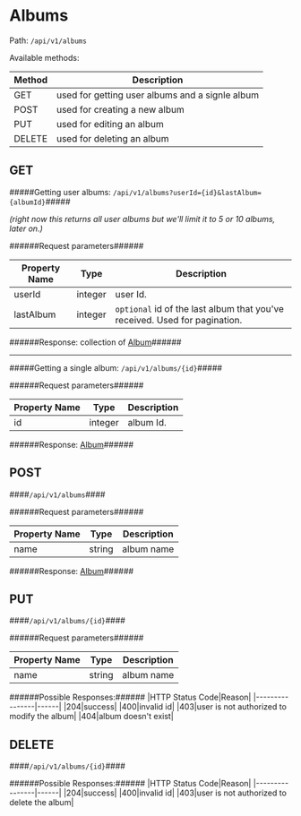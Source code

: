 Albums
=

Path: `/api/v1/albums`  

Available methods:

|Method|Description|
|------|-----------|
|GET|used for getting user albums and a signle album|
|POST|used for creating a new album|
|PUT|used for editing an album|
|DELETE|used for deleting an album|

GET
-
#####Getting user albums: `/api/v1/albums?userId={id}&lastAlbum={albumId}`#####

*(right now this returns all user albums but we'll limit it to 5 or 10 albums, later on.)*

######Request parameters######

|Property Name|Type|Description|
|-------------|----|-----------|
|userId|integer|user Id.|
|lastAlbum|integer|`optional` id of the last album that you've received. Used for pagination.|


######Response: collection of [Album](https://github.com/zazzlife/api-docs/blob/master/objects/album.md)######

-----------------------

#####Getting a single album: `/api/v1/albums/{id}`#####

######Request parameters######

|Property Name|Type|Description|
|-------------|----|-----------|
|id|integer|album Id.|

######Response: [Album](https://github.com/zazzlife/api-docs/blob/master/objects/album.md)######

POST
-
####`/api/v1/albums`####

######Request parameters######

|Property Name|Type|Description|
|-------------|----|-----------|
|name|string|album name|


######Response: [Album](https://github.com/zazzlife/api-docs/blob/master/objects/album.md)######

PUT
-
####`/api/v1/albums/{id}`####

######Request parameters######

|Property Name|Type|Description|
|-------------|----|-----------|
|name|string|album name|

######Possible Responses:######
|HTTP Status Code|Reason|
|----------------|------|
|204|success|
|400|invalid id|
|403|user is not authorized to modify the album|
|404|album doesn't exist|


DELETE
-
####`/api/v1/albums/{id}`####

######Possible Responses:######
|HTTP Status Code|Reason|
|----------------|------|
|204|success|
|400|invalid id|
|403|user is not authorized to delete the album|

